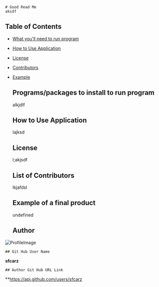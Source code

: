 
    # Good Read Me
    aksdf
    
## Table of Contents
    
* [What you'll need to run program](#install)
    
* [How to Use Application](#usage)
    
* [License](#license)
    
* [Contributors](#contributors)
    
* [Example](#test)
    

    ## Programs/packages to install to run program
    alkjdlf
    

    ## How to Use Application
    lajksd
    

    ## License 
    l;akjsdf
    

    ## List of Contributors
    lkjafdsl
    

    ## Example of a final product
    undefined
    

    ## Author
    
![ProfileImage](https://avatars0.githubusercontent.com/u/67611723?v=4)
    

    ## Git Hub User Name
    
**sfcarz**
    

    ## Author Git Hub URL Link
    
**https://api.github.com/users/sfcarz
    